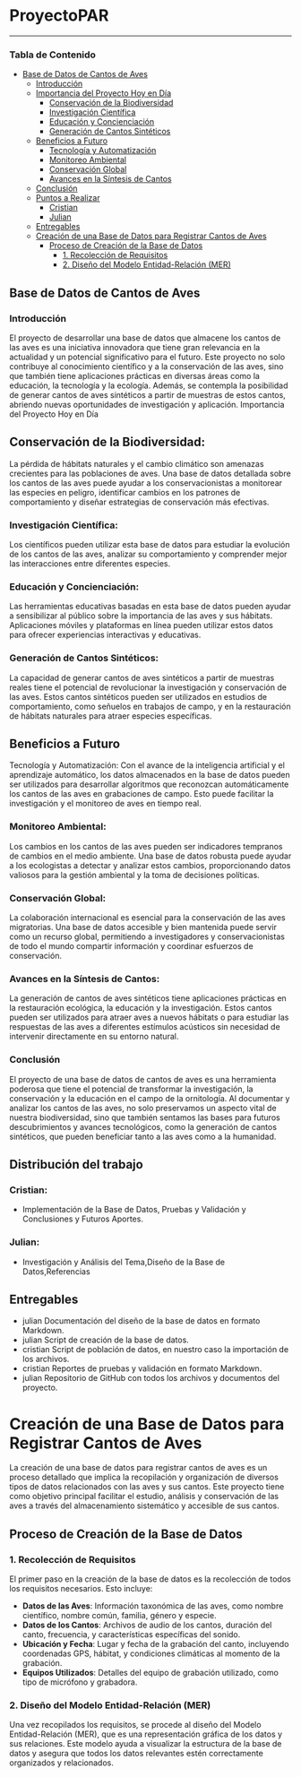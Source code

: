 # ProyectoPAR
---
### Tabla de Contenido

- [Base de Datos de Cantos de Aves](#base-de-datos-de-cantos-de-aves)
  - [Introducción](#introducción)
  - [Importancia del Proyecto Hoy en Día](#importancia-del-proyecto-hoy-en-día)
    - [Conservación de la Biodiversidad](#conservación-de-la-biodiversidad)
    - [Investigación Científica](#investigación-científica)
    - [Educación y Concienciación](#educación-y-concienciación)
    - [Generación de Cantos Sintéticos](#generación-de-cantos-sintéticos)
  - [Beneficios a Futuro](#beneficios-a-futuro)
    - [Tecnología y Automatización](#tecnología-y-automatización)
    - [Monitoreo Ambiental](#monitoreo-ambiental)
    - [Conservación Global](#conservación-global)
    - [Avances en la Síntesis de Cantos](#avances-en-la-síntesis-de-cantos)
  - [Conclusión](#conclusión)
  - [Puntos a Realizar](#puntos-a-realizar)
    - [Cristian](#cristian)
    - [Julian](#julian)
  - [Entregables](#entregables)
  - [Creación de una Base de Datos para Registrar Cantos de Aves](#creación-de-una-base-de-datos-para-registrar-cantos-de-aves)
    - [Proceso de Creación de la Base de Datos](#proceso-de-creación-de-la-base-de-datos)
      - [1. Recolección de Requisitos](#1-recolección-de-requisitos)
      - [2. Diseño del Modelo Entidad-Relación (MER)](#2-diseño-del-modelo-entidad-relación-mer)

    
## Base de Datos de Cantos de Aves
### Introducción
El proyecto de desarrollar una base de datos que almacene los cantos de las aves es una iniciativa innovadora que tiene gran relevancia en la actualidad y un potencial significativo para el futuro. Este proyecto no solo contribuye al conocimiento científico y a la conservación de las aves, sino que también tiene aplicaciones prácticas en diversas áreas como la educación, la tecnología y la ecología. Además, se contempla la posibilidad de generar cantos de aves sintéticos a partir de muestras de estos cantos, abriendo nuevas oportunidades de investigación y aplicación.
Importancia del Proyecto Hoy en Día
## Conservación de la Biodiversidad:
La pérdida de hábitats naturales y el cambio climático son amenazas crecientes para las poblaciones de aves. Una base de datos detallada sobre los cantos de las aves puede ayudar a los conservacionistas a monitorear las especies en peligro, identificar cambios en los patrones de comportamiento y diseñar estrategias de conservación más efectivas.

### Investigación Científica:
Los científicos pueden utilizar esta base de datos para estudiar la evolución de los cantos de las aves, analizar su comportamiento y comprender mejor las interacciones entre diferentes especies. 

### Educación y Concienciación:
Las herramientas educativas basadas en esta base de datos pueden ayudar a sensibilizar al público sobre la importancia de las aves y sus hábitats. Aplicaciones móviles y plataformas en línea pueden utilizar estos datos para ofrecer experiencias interactivas y educativas. 

### Generación de Cantos Sintéticos:
La capacidad de generar cantos de aves sintéticos a partir de muestras reales tiene el potencial de revolucionar la investigación y conservación de las aves. Estos cantos sintéticos pueden ser utilizados en estudios de comportamiento, como señuelos en trabajos de campo, y en la restauración de hábitats naturales para atraer especies específicas.

## Beneficios a Futuro
Tecnología y Automatización:
Con el avance de la inteligencia artificial y el aprendizaje automático, los datos almacenados en la base de datos pueden ser utilizados para desarrollar algoritmos que reconozcan automáticamente los cantos de las aves en grabaciones de campo. Esto puede facilitar la investigación y el monitoreo de aves en tiempo real.

### Monitoreo Ambiental:
Los cambios en los cantos de las aves pueden ser indicadores tempranos de cambios en el medio ambiente. Una base de datos robusta puede ayudar a los ecologistas a detectar y analizar estos cambios, proporcionando datos valiosos para la gestión ambiental y la toma de decisiones políticas.

### Conservación Global:
La colaboración internacional es esencial para la conservación de las aves migratorias. Una base de datos accesible y bien mantenida puede servir como un recurso global, permitiendo a investigadores y conservacionistas de todo el mundo compartir información y coordinar esfuerzos de conservación.

### Avances en la Síntesis de Cantos:
La generación de cantos de aves sintéticos tiene aplicaciones prácticas en la restauración ecológica, la educación y la investigación. Estos cantos pueden ser utilizados para atraer aves a nuevos hábitats o para estudiar las respuestas de las aves a diferentes estímulos acústicos sin necesidad de intervenir directamente en su entorno natural.

### Conclusión
El proyecto de una base de datos de cantos de aves es una herramienta poderosa que tiene el potencial de transformar la investigación, la conservación y la educación en el campo de la ornitología. Al documentar y analizar los cantos de las aves, no solo preservamos un aspecto vital de nuestra biodiversidad, sino que también sentamos las bases para futuros descubrimientos y avances tecnológicos, como la generación de cantos sintéticos, que pueden beneficiar tanto a las aves como a la humanidad.


##  Distribución del trabajo
### Cristian:
- Implementación de la Base de Datos, Pruebas y Validación y Conclusiones y Futuros Aportes.
### Julian:
 - Investigación y Análisis del Tema,Diseño de la Base de Datos,Referencias

 ## Entregables


- julian Documentación del diseño de la base de datos en formato Markdown.
- julian Script de creación de la base de datos.
- cristian Script de población de datos, en nuestro caso la importación de los archivos.
- cristian Reportes de pruebas y validación en formato Markdown.
- julian Repositorio de GitHub con todos los archivos y documentos del proyecto.  

# Creación de una Base de Datos para Registrar Cantos de Aves

La creación de una base de datos para registrar cantos de aves es un proceso detallado que implica la recopilación y organización de diversos tipos de datos relacionados con las aves y sus cantos. Este proyecto tiene como objetivo principal facilitar el estudio, análisis y conservación de las aves a través del almacenamiento sistemático y accesible de sus cantos.

## Proceso de Creación de la Base de Datos

### 1. Recolección de Requisitos
El primer paso en la creación de la base de datos es la recolección de todos los requisitos necesarios. Esto incluye:

- **Datos de las Aves**: Información taxonómica de las aves, como nombre científico, nombre común, familia, género y especie.
- **Datos de los Cantos**: Archivos de audio de los cantos, duración del canto, frecuencia, y características específicas del sonido.
- **Ubicación y Fecha**: Lugar y fecha de la grabación del canto, incluyendo coordenadas GPS, hábitat, y condiciones climáticas al momento de la grabación.
- **Equipos Utilizados**: Detalles del equipo de grabación utilizado, como tipo de micrófono y grabadora.

### 2. Diseño del Modelo Entidad-Relación (MER)
Una vez recopilados los requisitos, se procede al diseño del Modelo Entidad-Relación (MER), que es una representación gráfica de los datos y sus relaciones. Este modelo ayuda a visualizar la estructura de la base de datos y asegura que todos los datos relevantes estén correctamente organizados y relacionados.
